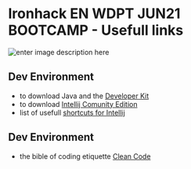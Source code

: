 # Ironhack EN WDPT JUN21 BOOTCAMP - Usefull links

![enter image description here](https://avatars.githubusercontent.com/u/54281267?s=280&v=4)

## Dev Environment



 - to download Java  and the [Developer Kit](https://www.oracle.com/java/technologies/javase-jdk11-downloads.html) 
 - to download [Intellij Comunity Edition](https://www.jetbrains.com/idea/download/#section=windows)
 - list of usefull [shortcuts for Intellij](https://resources.jetbrains.com/storage/products/intellij-idea/docs/IntelliJIDEA_ReferenceCard.pdf) 


## Dev Environment

- the bible of coding etiquette [Clean Code](https://www.oreilly.com/library/view/clean-code-a/9780136083238/) 
